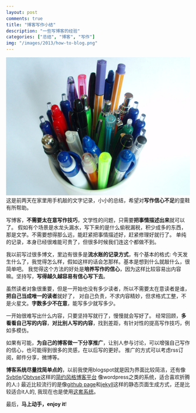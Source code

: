 ```yaml
---
layout: post
comments: true
title: "博客写作小结"
description: "一些写博客的经验"
categories: ["总结", "博客", "写作"]
img: "/images/2013/how-to-blog.png"
---
```


![博客写作][0]
这是前两天在家里用手机敲的文字记录，小小的总结，希望对**写作信心不足**的童鞋有所帮助。

写博客，**不需要太在意写作技巧**，文学性的问题，只需要**把事情描述出来**就可以了。
假如有个场景是水龙头漏水，写下来的是什么偷税漏税，积少成多的东西，那是文学。不需要想得那么远，能赶紧把事情描述好，赶紧修理好就行了。
单纯的记录，本身已经很难能可贵了，但很多时候我们连这个都做不到。

我以前写过很多博文，里边有很多是**流水账的记录方式**，有个基本的格式:
今天发生什么了，我觉得怎么样，假如这样的话会怎那样。基本是想到什么就敲什么，很简单吧。
我觉得这个方法的好处是**培养写作的信心**，因为这样比较容易出内容嘛。坚持写，**写得越久越容易有信心写下去**。

虽然读者对象很重要，但是一开始也没有多少读者，所以不需要太在意读者是谁，**把自己当成唯一的读者**就好了，
对自己负责，不求内容精妙，但求格式工整，不是火星文。**字数多少不在意**，能写多少就写多少。

一开始很难写出什么内容，只要坚持写就行了，慢慢就会写好了。
经常回顾，**多看看自己写的内容**，**对比别人写的内容**，找到差距，有针对性的提高写作技巧，例如多模仿。

如果有可能，**为自己的博客做一下分享推广**，让别人参与讨论，可以增强自己写作的信心，也可能得到很多的灵感，在以后写的更好。
推广的方式可以考虑rss订阅，邮件分享，微博等。

**博客系统尽量找简单点的**，以前我使用blogspot就是因为界面比较简洁，还有像[Svbtle][2]/[Obtvse][3]这样的[简约风格博客平台][1]
像wordpress之类的系统，适合喜欢折腾的人:) 最近比较流行的是像[github page][4]和[jekyll][5]这样的静态页面生成方式，还是比较适合it人的,
我现在也是使用[这套系统][6]。

最后，**马上动手，enjoy it**!

 [0]: /assets/images/2013/howtoblog.jpg
 [1]: http://www.36kr.com/p/93438.html
 [2]: http://svbtle.com/
 [3]: http://natewienert.com/codename-obtvse
 [4]: http://pages.github.com
 [5]: http://jekyllrb.com/
 [6]: /blog/20120622_new-blog-in-github.html